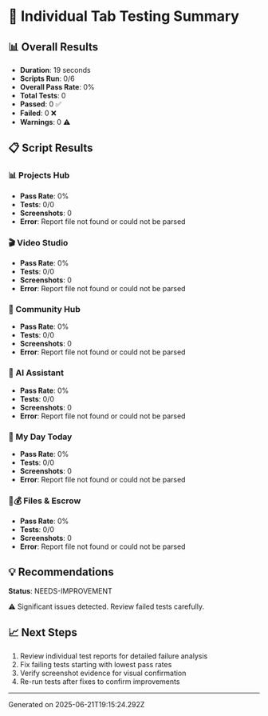 # 🎯 Individual Tab Testing Summary

## 📊 Overall Results

- **Duration**: 19 seconds
- **Scripts Run**: 0/6
- **Overall Pass Rate**: 0%
- **Total Tests**: 0
- **Passed**: 0 ✅
- **Failed**: 0 ❌
- **Warnings**: 0 ⚠️

## 📋 Script Results

### 📊 Projects Hub

- **Pass Rate**: 0%
- **Tests**: 0/0
- **Screenshots**: 0
- **Error**: Report file not found or could not be parsed

### 🎬 Video Studio

- **Pass Rate**: 0%
- **Tests**: 0/0
- **Screenshots**: 0
- **Error**: Report file not found or could not be parsed

### 👥 Community Hub

- **Pass Rate**: 0%
- **Tests**: 0/0
- **Screenshots**: 0
- **Error**: Report file not found or could not be parsed

### 🤖 AI Assistant

- **Pass Rate**: 0%
- **Tests**: 0/0
- **Screenshots**: 0
- **Error**: Report file not found or could not be parsed

### 📅 My Day Today

- **Pass Rate**: 0%
- **Tests**: 0/0
- **Screenshots**: 0
- **Error**: Report file not found or could not be parsed

### 📁💰 Files & Escrow

- **Pass Rate**: 0%
- **Tests**: 0/0
- **Screenshots**: 0
- **Error**: Report file not found or could not be parsed


## 💡 Recommendations

**Status**: NEEDS-IMPROVEMENT

⚠️ Significant issues detected. Review failed tests carefully.

## 📈 Next Steps

1. Review individual test reports for detailed failure analysis
2. Fix failing tests starting with lowest pass rates
3. Verify screenshot evidence for visual confirmation
4. Re-run tests after fixes to confirm improvements

---
Generated on 2025-06-21T19:15:24.292Z
